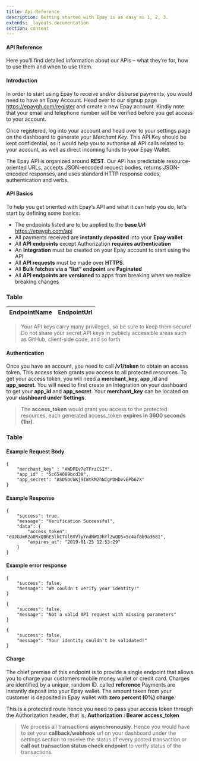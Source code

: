 ```yaml
---
title: Api-Reference
description: Getting started with Epay is as easy as 1, 2, 3.
extends: _layouts.documentation
section: content
---
```


#### API Reference
Here you’ll find detailed information about our APIs – what they’re for, how to use them and when to use them.


#### Introduction
In order to start using Epay to receive and/or disburse payments, you would need to have an Epay Account. Head over to our signup page https://epaygh.com/register and create a new Epay account. Kindly note that your email and telephone number will be verified before you get access to your account.

Once registered, log into your account and head over to your settings page on the dashboard to generate your *Merchant Key*. This API Key should be kept confidential, as it would help you to authorise all API calls related to your account, as well as direct incoming funds to your Epay Wallet.

The Epay API is organized around **REST**. Our API has predictable resource-oriented URLs, accepts JSON-encoded request bodies, returns JSON-encoded responses, and uses standard HTTP response codes, authentication and verbs.

#### API Basics
To help you get oriented with Epay’s API and what it can help you do, let’s start by defining some basics:
* The endpoints listed are to be applied to the **base Url** https://epaygh.com/api 
* All payments received are **instantly deposited** into your **Epay wallet**
* All **API endpoints** except Authorization **requires authentication**
* An **Integration** must be created on your Epay account to start using the API
* All **API requests** must be made over **HTTPS**.
* All **Bulk fetches via a “list” endpoint** are **Paginated**
* All **API endpoints are versioned** to apps from breaking when we realize breaking changes

### Table

| EndpointName | EndpointUrl | 
| ------------ | ----------- | 


>Your API keys carry many privileges, so be sure to keep them secure! Do not share your secret API keys in publicly accessible areas such as GitHub, client-side code, and so forth

#### Authentication
Once you have an account, you need to call **/v1/token** to obtain an access token. This access token grants you access to all protected resources. To get your access token, you will need a **merchant_key, app_id** and **app_secret**. You will need to first create an Integration on your dashboard to get your **app_id** and **app_secret**. Your **merchant_key** can be located on your **dashboard under Settings**.

>The **access_token** would grant you access to the protected resources, each generated access_token **expires in 3600 seconds (1hr)**.

### Table

#### Example Request Body
```
{	
	"merchant_key" : "AWDFEv7eTFrzCSIY",
	"app_id" : "5c654089bcd30",
	"app_secret": "ASDSDCGKj9IWtkM2hNIgPDHbvvEPb67X"
}
```
#### Example Response
```
{
    "success": true,
    "message": "Verification Successful",
    "data": {
        "access_token": "eUJGUmR2a0RxQ0hESlhCTVl6VVlyYndNWDJhYlZwQDS=5c4af8b9a3681",
        "expires_at": "2019-01-25 12:53:29"
    }
}
```
#### Example error response
```
{
    "success": false,
    "message": "We couldn't verify your identity!"
}
```
```
{
    "success": false,
    "message": "Not a valid API request with missing parameters"
}
```
```
{
    "success": false,
    "message": "Your identity couldn't be validated!"
}
```

#### Charge
The chief premise of this endpoint is to provide a single endpoint that allows you to charge your customers mobile money wallet or credit card. Charges are identified by a unique, random ID. called **reference** Payments are instantly deposit into your Epay wallet. The amount taken from your customer is deposited in Epay wallet with **zero percent (0%) charge**.


This is a protected route hence you need to pass your access token through the Authorization header, that is, **Authorization : Bearer access_token**

>We process all transactions **asynchronously**. Hence you would have to set your **callback/webhook** url on your dashboard under the settings section to receive the status of every posted transaction or **call out transaction status check endpoint** to verify status of the transactions.





